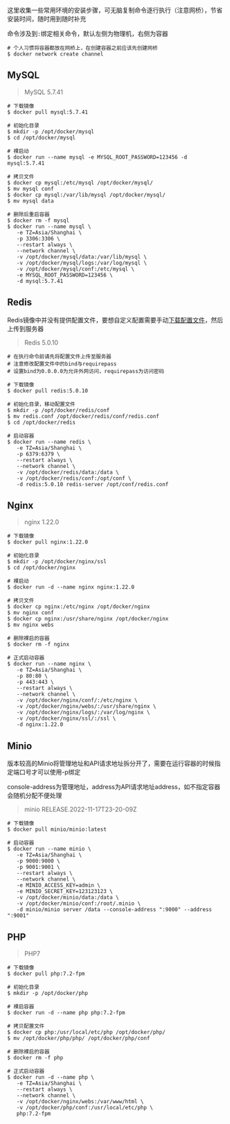 这里收集一些常用环境的安装步骤，可无脑复制命令逐行执行（注意网桥），节省安装时间，随时用到随时补充

命令涉及到`:`绑定相关命令，默认左侧为物理机，右侧为容器

```shell
# 个人习惯将容器都放在网桥上，在创建容器之前应该先创建网桥
$ docker network create channel
```



## MySQL

> MySQL 5.7.41

```shell
# 下载镜像
$ docker pull mysql:5.7.41

# 初始化目录
$ mkdir -p /opt/docker/mysql
$ cd /opt/docker/mysql

# 裸启动
$ docker run --name mysql -e MYSQL_ROOT_PASSWORD=123456 -d mysql:5.7.41

# 拷贝文件
$ docker cp mysql:/etc/mysql /opt/docker/mysql/
$ mv mysql conf
$ docker cp mysql:/var/lib/mysql /opt/docker/mysql/
$ mv mysql data

# 删除后重启容器
$ docker rm -f mysql
$ docker run --name mysql \
   -e TZ=Asia/Shanghai \
   -p 3306:3306 \
   --restart always \
   --network channel \
   -v /opt/docker/mysql/data:/var/lib/mysql \
   -v /opt/docker/mysql/logs:/var/log/mysql \
   -v /opt/docker/mysql/conf:/etc/mysql \
   -e MYSQL_ROOT_PASSWORD=123456 \
   -d mysql:5.7.41
```



## Redis

Redis镜像中并没有提供配置文件，要想自定义配置需要手动[下载配置文件](https://gitee.com/mirrors/redis/blob/5.0.10/redis.conf)，然后上传到服务器

> Redis 5.0.10

```shell
# 在执行命令前请先将配置文件上传至服务器
# 注意修改配置文件中的bind与requirepass
# 设置bind为0.0.0.0为允许外网访问，requirepass为访问密码

# 下载镜像
$ docker pull redis:5.0.10

# 初始化目录，移动配置文件
$ mkdir -p /opt/docker/redis/conf
$ mv redis.conf /opt/docker/redis/conf/redis.conf
$ cd /opt/docker/redis

# 启动容器
$ docker run --name redis \
   -e TZ=Asia/Shanghai \
   -p 6379:6379 \
   --restart always \
   --network channel \
   -v /opt/docker/redis/data:/data \
   -v /opt/docker/redis/conf:/opt/conf \
   -d redis:5.0.10 redis-server /opt/conf/redis.conf
```



## Nginx

> nginx 1.22.0

```shell
# 下载镜像
$ docker pull nginx:1.22.0

# 初始化目录
$ mkdir -p /opt/docker/nginx/ssl
$ cd /opt/docker/nginx

# 裸启动
$ docker run -d --name nginx nginx:1.22.0

# 拷贝文件
$ docker cp nginx:/etc/nginx /opt/docker/nginx
$ mv nginx conf
$ docker cp nginx:/usr/share/nginx /opt/docker/nginx
$ mv nginx webs

# 删除裸启的容器
$ docker rm -f nginx

# 正式启动容器
$ docker run --name nginx \
   -e TZ=Asia/Shanghai \
   -p 80:80 \
   -p 443:443 \
   --restart always \
   --network channel \
   -v /opt/docker/nginx/conf/:/etc/nginx \
   -v /opt/docker/nginx/webs/:/usr/share/nginx \
   -v /opt/docker/nginx/logs/:/var/log/nginx \
   -v /opt/docker/nginx/ssl/:/ssl \
   -d nginx:1.22.0
```



## Minio

版本较高的Minio将管理地址和API请求地址拆分开了，需要在运行容器的时候指定端口号才可以使用-p绑定

console-address为管理地址，address为API请求地址address，如不指定容器会随机分配不便处理

> minio RELEASE.2022-11-17T23-20-09Z

```shell
# 下载镜像
$ docker pull minio/minio:latest

# 启动容器
$ docker run --name minio \
   -e TZ=Asia/Shanghai \
   -p 9000:9000 \
   -p 9001:9001 \
   --restart always \
   --network channel \
   -e MINIO_ACCESS_KEY=admin \
   -e MINIO_SECRET_KEY=123123123 \
   -v /opt/docker/minio/data:/data \
   -v /opt/docker/minio/conf:/root/.minio \
   -d minio/minio server /data --console-address ":9000" --address ":9001"
```



## PHP

> PHP7

```shell
# 下载镜像
$ docker pull php:7.2-fpm

# 初始化目录
$ mkdir -p /opt/docker/php

# 裸启容器
$ docker run -d --name php php:7.2-fpm

# 拷贝配置文件
$ docker cp php:/usr/local/etc/php /opt/docker/php/
$ mv /opt/docker/php/php/ /opt/docker/php/conf

# 删除裸启的容器
$ docker rm -f php

# 正式启动容器
$ docker run -d --name php \
   -e TZ=Asia/Shanghai \
   --restart always \
   --network channel \
   -v /opt/docker/nginx/webs:/var/www/html \
   -v /opt/docker/php/conf:/usr/local/etc/php \
   php:7.2-fpm
```